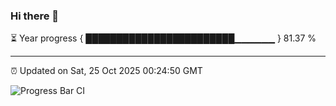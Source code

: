 ### Hi there 👋

⏳ Year progress { ████████████████████████▁▁▁▁▁▁ } 81.37 %

---

⏰ Updated on Sat, 25 Oct 2025 00:24:50 GMT

![Progress Bar CI](https://github.com/liununu/liununu/workflows/Progress%20Bar%20CI/badge.svg)
